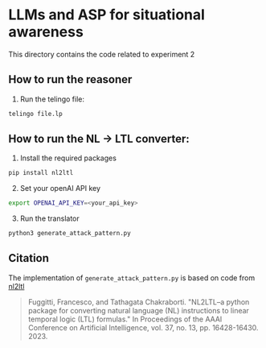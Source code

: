# LLMs and ASP for situational awareness

This directory contains the code related to experiment 2
## How to run the reasoner
1. Run the telingo file:
```bash
telingo file.lp
```

## How to run the NL -> LTL converter:
1. Install the required packages 
```bash
pip install nl2ltl
```

2. Set your openAI API key
```bash 
export OPENAI_API_KEY=<your_api_key>
```

3. Run the translator
```bash
python3 generate_attack_pattern.py
```

## Citation
The implementation of `generate_attack_pattern.py` is based on code from [nl2ltl](https://github.com/IBM/nl2ltl)

>Fuggitti, Francesco, and Tathagata Chakraborti. "NL2LTL–a python package for converting natural language (NL) instructions to linear temporal logic (LTL) formulas." In Proceedings of the AAAI Conference on Artificial Intelligence, vol. 37, no. 13, pp. 16428-16430. 2023.
